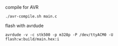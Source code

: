 compile for AVR
```
./avr-compile.sh main.c
```

flash with avrdude
```
avrdude -v -c stk500 -p m328p -P /dev/ttyACM0 -U flash:w:build/main.hex:i
```
